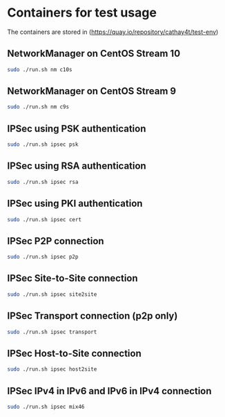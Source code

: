 # Containers for test usage

The containers are stored in (https://quay.io/repository/cathay4t/test-env)

## NetworkManager on CentOS Stream 10

```bash
sudo ./run.sh nm c10s
```

## NetworkManager on CentOS Stream 9

```bash
sudo ./run.sh nm c9s
```

## IPSec using PSK authentication

```bash
sudo ./run.sh ipsec psk
```

## IPSec using RSA authentication

```bash
sudo ./run.sh ipsec rsa
```

## IPSec using PKI authentication

```bash
sudo ./run.sh ipsec cert
```

## IPSec P2P connection

```bash
sudo ./run.sh ipsec p2p
```

## IPSec Site-to-Site connection

```bash
sudo ./run.sh ipsec site2site
```

## IPSec Transport connection (p2p only)

```bash
sudo ./run.sh ipsec transport
```

## IPSec Host-to-Site connection

```bash
sudo ./run.sh ipsec host2site
```

## IPSec IPv4 in IPv6 and IPv6 in IPv4 connection

```bash
sudo ./run.sh ipsec mix46
```
